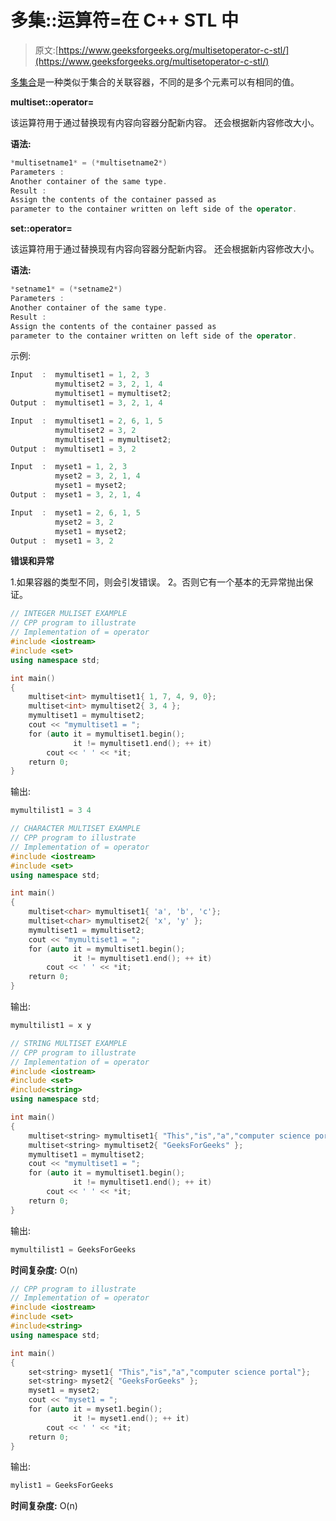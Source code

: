 # 多集::运算符=在 C++ STL 中

> 原文:[https://www.geeksforgeeks.org/multisetoperator-c-stl/](https://www.geeksforgeeks.org/multisetoperator-c-stl/)

[多集合](https://www.geeksforgeeks.org/multiset-in-cpp-stl/)是一种类似于集合的关联容器，不同的是多个元素可以有相同的值。

**multiset::operator=**

该运算符用于通过替换现有内容向容器分配新内容。
还会根据新内容修改大小。

**语法:**

```cpp
*multisetname1* = (*multisetname2*)
Parameters :
Another container of the same type.
Result :
Assign the contents of the container passed as 
parameter to the container written on left side of the operator.

```

**set::operator=**

该运算符用于通过替换现有内容向容器分配新内容。
还会根据新内容修改大小。

**语法:**

```cpp
*setname1* = (*setname2*)
Parameters :
Another container of the same type.
Result :
Assign the contents of the container passed as 
parameter to the container written on left side of the operator.

```

示例:

```cpp
Input  :  mymultiset1 = 1, 2, 3
          mymultiset2 = 3, 2, 1, 4
          mymultiset1 = mymultiset2;
Output :  mymultiset1 = 3, 2, 1, 4

Input  :  mymultiset1 = 2, 6, 1, 5
          mymultiset2 = 3, 2
          mymultiset1 = mymultiset2;
Output :  mymultiset1 = 3, 2

```

```cpp
Input  :  myset1 = 1, 2, 3
          myset2 = 3, 2, 1, 4
          myset1 = myset2;
Output :  myset1 = 3, 2, 1, 4

Input  :  myset1 = 2, 6, 1, 5
          myset2 = 3, 2
          myset1 = myset2;
Output :  myset1 = 3, 2

```

**错误和异常**

1.如果容器的类型不同，则会引发错误。
2。否则它有一个基本的无异常抛出保证。

```cpp
// INTEGER MULISET EXAMPLE
// CPP program to illustrate
// Implementation of = operator
#include <iostream>
#include <set>
using namespace std;

int main()
{
    multiset<int> mymultiset1{ 1, 7, 4, 9, 0};
    multiset<int> mymultiset2{ 3, 4 };
    mymultiset1 = mymultiset2;
    cout << "mymultiset1 = ";
    for (auto it = mymultiset1.begin();
              it != mymultiset1.end(); ++ it)
        cout << ' ' << *it;
    return 0;
}
```

输出:

```cpp
mymultilist1 = 3 4

```

```cpp
// CHARACTER MULTISET EXAMPLE
// CPP program to illustrate
// Implementation of = operator
#include <iostream>
#include <set>
using namespace std;

int main()
{
    multiset<char> mymultiset1{ 'a', 'b', 'c'};
    multiset<char> mymultiset2{ 'x', 'y' };
    mymultiset1 = mymultiset2;
    cout << "mymultiset1 = ";
    for (auto it = mymultiset1.begin();
              it != mymultiset1.end(); ++ it)
        cout << ' ' << *it;
    return 0;
}
```

输出:

```cpp
mymultilist1 = x y

```

```cpp
// STRING MULTISET EXAMPLE
// CPP program to illustrate
// Implementation of = operator
#include <iostream>
#include <set>
#include<string>
using namespace std;

int main()
{
    multiset<string> mymultiset1{ "This","is","a","computer science portal"};
    multiset<string> mymultiset2{ "GeeksForGeeks" };
    mymultiset1 = mymultiset2;
    cout << "mymultiset1 = ";
    for (auto it = mymultiset1.begin();
              it != mymultiset1.end(); ++ it)
        cout << ' ' << *it;
    return 0;
}
```

输出:

```cpp
mymultilist1 = GeeksForGeeks

```

**时间复杂度:** O(n)

```cpp
// CPP program to illustrate
// Implementation of = operator
#include <iostream>
#include <set>
#include<string>
using namespace std;

int main()
{
    set<string> myset1{ "This","is","a","computer science portal"};
    set<string> myset2{ "GeeksForGeeks" };
    myset1 = myset2;
    cout << "myset1 = ";
    for (auto it = myset1.begin();
              it != myset1.end(); ++ it)
        cout << ' ' << *it;
    return 0;
}
```

输出:

```cpp
mylist1 = GeeksForGeeks

```

**时间复杂度:** O(n)